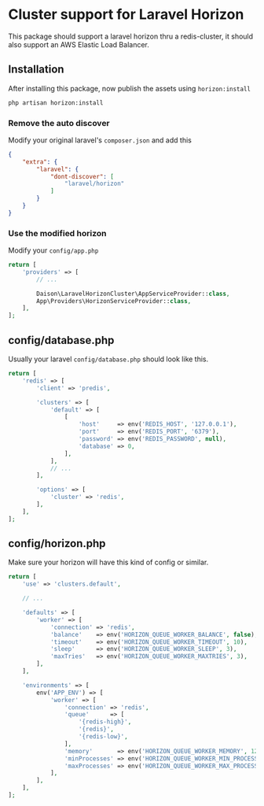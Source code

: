 # Cluster support for Laravel Horizon

This package should support a laravel horizon thru a redis-cluster, it should also support an AWS Elastic Load Balancer.

## Installation

After installing this package, now publish the assets using `horizon:install`

```bash
php artisan horizon:install
```

### Remove the auto discover

Modify your original laravel's `composer.json` and add this

```json
{
    "extra": {
        "laravel": {
            "dont-discover": [
                "laravel/horizon"
            ]
        }
    }
}
```

### Use the modified horizon

Modify your `config/app.php`

```php
return [
    'providers' => [
        // ...

        Daison\LaravelHorizonCluster\AppServiceProvider::class,
        App\Providers\HorizonServiceProvider::class,
    ],
];
```

## config/database.php

Usually your laravel `config/database.php` should look like this.

```php
return [
    'redis' => [
        'client' => 'predis',

        'clusters' => [
            'default' => [
                [
                    'host'     => env('REDIS_HOST', '127.0.0.1'),
                    'port'     => env('REDIS_PORT', '6379'),
                    'password' => env('REDIS_PASSWORD', null),
                    'database' => 0,
                ],
            ],
            // ...
        ],

        'options' => [
            'cluster' => 'redis',
        ],
    ],
];
```

## config/horizon.php

Make sure your horizon will have this kind of config or similar.

```php
return [
    'use' => 'clusters.default',

    // ...

    'defaults' => [
        'worker' => [
            'connection' => 'redis',
            'balance'    => env('HORIZON_QUEUE_WORKER_BALANCE', false),
            'timeout'    => env('HORIZON_QUEUE_WORKER_TIMEOUT', 10),
            'sleep'      => env('HORIZON_QUEUE_WORKER_SLEEP', 3),
            'maxTries'   => env('HORIZON_QUEUE_WORKER_MAXTRIES', 3),
        ],
    ],

    'environments' => [
        env('APP_ENV') => [
            'worker' => [
                'connection' => 'redis',
                'queue'      => [
                    '{redis-high}',
                    '{redis}',
                    '{redis-low}',
                ],
                'memory'       => env('HORIZON_QUEUE_WORKER_MEMORY', 128),
                'minProcesses' => env('HORIZON_QUEUE_WORKER_MIN_PROCESSES', 1),
                'maxProcesses' => env('HORIZON_QUEUE_WORKER_MAX_PROCESSES', 3),
            ],
        ],
    ],
];
```
